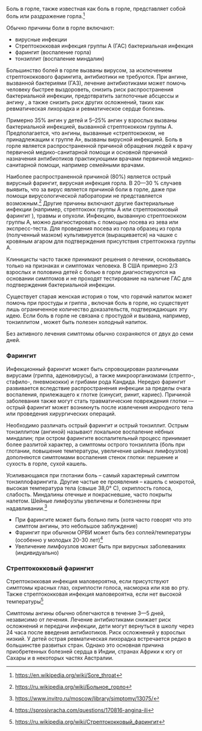 Боль в горле, также известная как боль в горле, представляет собой боль или раздражение горла.[^1]

[^1]: https://en.wikipedia.org/wiki/Sore_throat

Обычно причины боли в горле включают:
- вирусные инфекции
- Стрептококковая инфекция группы А (ГАС) бактериальная инфекция
- фарингит (воспаление горла)
- тонзиллит (воспаление миндалин)

Большинство болей в горле вызваны вирусом, за исключением стрептококкового фарингита, антибиотики не требуются. При ангине, вызванной бактериями (ГАЗ), лечение антибиотиками может помочь человеку быстрее выздороветь, снизить риск распространения бактериальной инфекции, предотвратить заглоточные абсцессы и ангину , а также снизить риск других осложнений, таких как ревматическая лихорадка и ревматическое сердце болезнь.

Примерно 35% ангин у детей и 5–25% ангин у взрослых вызваны бактериальной инфекцией, вызванной стрептококком группы А. Предполагается, что ангины, вызванные «стрептококком, не принадлежащим к группе А», вызваны вирусной инфекцией. Боль в горле является распространенной причиной обращения людей к врачу первичной медико-санитарной помощи и основной причиной назначения антибиотиков практикующими врачами первичной медико-санитарной помощи, например семейными врачами.

Наиболее распространенной причиной (80%) является острый вирусный фарингит, вирусная инфекция горла. В 20—30 % случаев выявить, что за вирус является причиной боли в горле, даже при помощи вирусологической лаборатории не представляется возможным.[^2] Другие причины включают другие бактериальные инфекции (например, стрептококк группы А или стрептококковый фарингит ), травмы и опухоли. Инфекцию, вызванную стрептококком группы А, можно диагностировать с помощью посева из зева или экспресс-теста. Для проведения посева из горла образец из горла (полученный мазком) культивируется (выращивается) на чашке с кровяным агаром для подтверждения присутствия стрептококка группы А.

[^2]: https://ru.wikipedia.org/wiki/Больное_горло

Клиницисты часто также принимают решения о лечении, основываясь только на признаках и симптомах человека. В США примерно 2/3 взрослых и половина детей с болью в горле диагностируются на основании симптомов и не проходят тестирование на наличие ГАС для подтверждения бактериальной инфекции.

Существует старая женская история о том, что горячий напиток может помочь при простуды и гриппа , включая боль в горле, но существует лишь ограниченное количество доказательств, подтверждающих эту идею. Если боль в горле не связана с простудой и вызвана, например, тонзиллитом , может быть полезен холодный напиток. 

Без активного лечения симптомы обычно сохраняются от двух до семи дней.

### Фарингит
Инфекционный фарингит может быть спровоцирован различными вирусами (гриппа, аденовирусы), а также микроорганизмами (стрепто-, стафило-, пневмококки) и грибами рода Кандида. Нередко фарингит развивается вследствие распространения инфекции за пределы очага воспаления, прилежащего к глотке (синусит, ринит, кариес). Причиной заболевания также могут стать травматические повреждения глотки — острый фарингит может возникнуть после извлечения инородного тела или проведения хирургических операций.

Необходимо различать острый фарингит и острый тонзиллит. Острым тонзиллитом (ангиной) называют локальное воспаление нёбных миндалин; при остром фарингите воспалительный процесс принимает более разлитой характер, а симптомы острого тонзиллита (боль при глотании, повышение температуры, увеличение шейных лимфоузлов) дополняются симптомами воспаления стенок глотки: першение и сухость в горле, сухой кашель.

Усиливающаяся при глотании боль – самый характерный симптом тонзиллофарингита. Другие частые ее проявления – кашель с мокротой, высокая температура тела (свыше 38,0° С), охриплость голоса, слабость. Миндалины отечные и покрасневшие, часто покрыты налетом. Шейные лимфоузлы увеличены и болезненны при надавливании.[^4]

[^4]: https://www.invitro.ru/moscow/library/simptomy/13075/

- При фарингите может быть больно пить (хотя часто говорят что это симптом ангины, это небольшое заблуждение)
- Фарингит при обычном ОРВИ может быть без соплей/температуры (особенно у молодых 20-30 лет)[^5]
- Увеличение лимфоузлов может быть при вирусных заболеваниях (индивидуально)

[^5]: https://sprosivracha.com/questions/170816-angina-ili

### Стрептококковый фарингит
Стрептококковая инфекция маловероятна, если присутствуют симптомы красных глаз, охриплости голоса, насморка или язв во рту. Также стрептококковая инфекция маловероятна, если нет высокой температуры[^3]

[^3]: https://ru.wikipedia.org/wiki/Стрептококковый_фарингит

Симптомы ангины обычно облегчаются в течение 3—5 дней, независимо от лечения. Лечение антибиотиками снижает риск осложнений и передачи инфекции, дети могут вернуться в школу через 24 часа после введения антибиотиков. Риск осложнений у взрослых низкий. У детей острая ревматическая лихорадка встречается редко в большинстве развитых стран. Однако это основная причина приобретенных болезней сердца в Индии, странах Африки к югу от Сахары и в некоторых частях Австралии.
